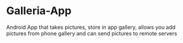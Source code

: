 # Galleria-App
Android App that takes pictures, store in app gallery, allows you add pictures from phone gallery and can send pictures to remote servers
